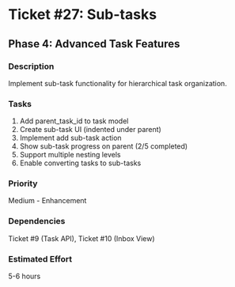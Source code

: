 # Ticket #27: Sub-tasks

## Phase 4: Advanced Task Features

### Description
Implement sub-task functionality for hierarchical task organization.

### Tasks
1) Add parent_task_id to task model  
2) Create sub-task UI (indented under parent)  
3) Implement add sub-task action  
4) Show sub-task progress on parent (2/5 completed)  
5) Support multiple nesting levels  
6) Enable converting tasks to sub-tasks  

### Priority
Medium - Enhancement

### Dependencies
Ticket #9 (Task API), Ticket #10 (Inbox View)

### Estimated Effort
5-6 hours
